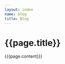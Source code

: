 ```yaml
---
layout: index
name: blog
title: Blog
---
```

<!DOCTYPE html>
<html lang="en">
<head>
  <meta charset="UTF-8">
  <title>{{site.title}}</title>
  <meta name="viewport" content="width=device-width,initial-scale=1">
  <link rel="stylesheet" href="{{head.css_path}}">
  <style>
    {{page.inline_styles}}
  </style>
</head>
<body>
  <div class="container mx-auto px-4">
    <div>
      <h1>{{page.title}}</h1>
      <main>
        {{{page.content}}}
      </main>
    </div>
  </div>
</body>
</html>

